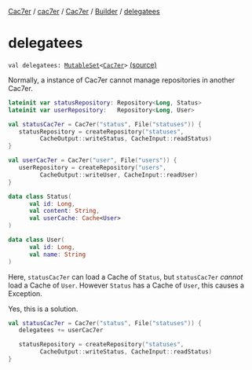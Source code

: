 [Cac7er](../../../index.md) / [cac7er](../../index.md) / [Cac7er](../index.md) / [Builder](index.md) / [delegatees](./delegatees.md)

# delegatees

`val delegatees: `[`MutableSet`](https://kotlinlang.org/api/latest/jvm/stdlib/kotlin.collections/-mutable-set/index.html)`<`[`Cac7er`](../index.md)`>` [(source)](http://2wiqua.wcaokaze.com/gitbucket/wcaokaze/Cac7er/blob/master/src/main/java/cac7er/Cac7er.kt#L148)

Normally, a instance of Cac7er cannot manage repositories in another
Cac7er.

``` kotlin
lateinit var statusRepository: Repository<Long, Status>
lateinit var userRepository:   Repository<Long, User>

val statusCac7er = Cac7er("status", File("statuses")) {
   statusRepository = createRepository("statuses",
         CacheOutput::writeStatus, CacheInput::readStatus)
}

val userCac7er = Cac7er("user", File("users")) {
   userRepository = createRepository("users",
         CacheOutput::writeUser, CacheInput::readUser)
}

data class Status(
      val id: Long,
      val content: String,
      val userCache: Cache<User>
)

data class User(
      val id: Long,
      val name: String
)
```

Here, `statusCac7er` can load a Cache of `Status`, but `statusCac7er`
*cannot* load a Cache of `User`. However `Status` has a Cache of `User`,
this causes a Exception.

Yes, this is a solution.

``` kotlin
val statusCac7er = Cac7er("status", File("statuses")) {
   delegatees += userCac7er

   statusRepository = createRepository("statuses",
         CacheOutput::writeStatus, CacheInput::readStatus)
}
```

